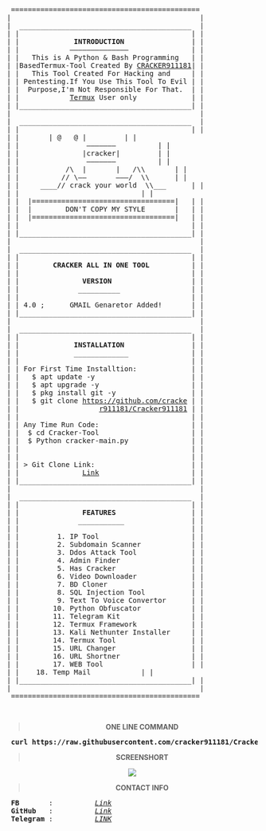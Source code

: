 <pre>
 =============================================
|                                             |
|  _________________________________________  |
| |                                         | |
| |             <b>INTRODUCTION</b>                | |
| |            ——————————————               | |
| |   This is A Python & Bash Programming   | |    
| |BasedTermux-Tool Created By <a href="https://www.facebook.com/cracker911181">CRACKER911181</a>| |
| |   This Tool Created For Hacking and     | |
| | Pentesting.If You Use This Tool To Evil | |
| |  Purpose,I'm Not Responsible For That.  | |
| |            <a href="https://play.google.com/store/apps/details?id=com.termux">Termux</a> User only             | |
| |_________________________________________| |
|                                             |
|  _________________________________________  |
| |                                         | |
| |		  | @   @ |		    | |
| |                ———————		    | |
| |               |cracker|		    | |	  
| |                ———————		    | |
| |           /\  |       |   /\\	    | |
| |          // \——       ———/  \\	    | |  
| |     ____// crack your world  \\___ 	    | |
| |			                    | |
| |  |==================================|   | |
| |  |        DON'T COPY MY STYLE       |   | |
| |  |==================================|   | |
| |                                         | |
| |_________________________________________| |
|                                             |
|  _________________________________________  |
| |                                         | |
| |        <b>CRACKER ALL IN ONE TOOL</b>          | |
| |                                         | |
| |               <b>VERSION</b>                   | |
| |              __________                 | |
| |                                         | |
| | 4.0 ;      GMAIL Genaretor Added!       | |
| |_________________________________________| |
|                                             |
|  _________________________________________  | 
| |                                         | |
<!--| |        CRACKER ALL IN ONE TOOL         | |-->| |             <b>INSTALLATION</b>                | |
| |             _____________               | |
| |                                         | |
| | For First Time Installtion:             | |
| |   $ apt update -y                       | |
| |   $ apt upgrade -y                      | |
| |   $ pkg install git -y                  | |
| |   $ git clone <a href="https://github.com/cracker911181/Cracker-Tool">https://github.com/cracke</a> | |
| |                   <a href="https://github.com/cracker911181/Cracker-Tool">r911181/Cracker911181</a> | |
| |                                         | |
| | Any Time Run Code:                      | |
| |  $ cd Cracker-Tool                      | |
| |  $ Python cracker-main.py               | |
| |                                         | |
| |                                         | |
| | > Git Clone Link:                       | |
| |               <a href="https://github.com/cracker911181/Cracker-Tool">Link</a>                      | |
| |_________________________________________| |
|                                             |
|  _________________________________________  |
| |                                         | |
| |               <b>FEATURES</b>                  | |
| |              ___________                | |
| |                                         | |
| |         1. IP Tool                      | |
| |         2. Subdomain Scanner            | |
| |         3. Ddos Attack Tool             | |
| |         4. Admin Finder                 | |
| |         5. Has Cracker                  | |
| |         6. Video Downloader             | |
| |         7. BD Cloner                    | |
| |         8. SQL Injection Tool           | |
| |         9. Text To Voice Convertor      | |
| |        10. Python Obfuscator            | |
| |        11. Telegram Kit                 | |
| |        12. Termux Framework             | |
| |        13. Kali Nethunter Installer     | |
| |        14. Termux Tool                  | |
| |        15. URL Changer                  | |
| |        16. URL Shortner                 | |
| |        17. WEB Tool                     | |
| |	   18. Temp Mail		    | |
| |_________________________________________| |
|                                             |
 =============================================
</pre>


<br>
<div align="center">
<b>

> ONE LINE COMMAND

<pre> curl https://raw.githubusercontent.com/cracker911181/Cracker-Tool/main/crcu.py | python ; cd Cracker-Tool ; python cracker-main.py</pre> 

  
> SCREENSHORT


</b>
<img src="https://github.com/cracker911181/Cracker-Tool/blob/4db4756a5586697398232b9f3425f96a8c185022/.fucked/20211012_195550.jpg" />

<br>

<b>
  

> CONTACT INFO  

</b></div>
<pre>
<b> FB</b>       :          <a href="https://www.facebook.com/cracker911181"><i>Link</i></a>
<b> GitHub</b>   :          <a href="https://github.com/cracker911181"><i>Link</i></a>
<b> Telegram</b> :          <a href="https://t.me/cracker911181"><i>LINK</i></a> 
</pre>
